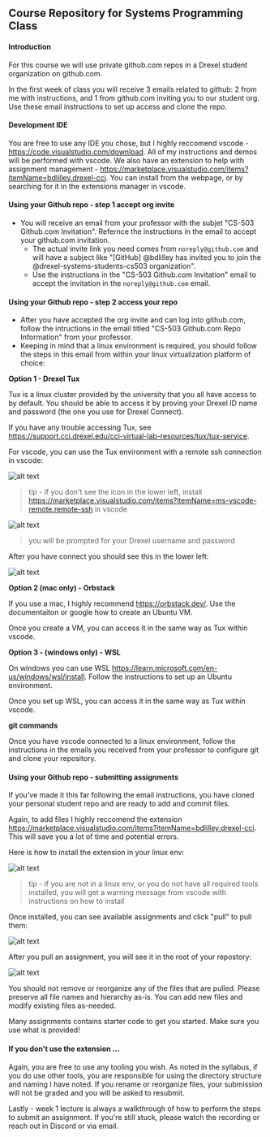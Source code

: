 ## Course Repository for Systems Programming Class

#### Introduction

For this course we will use private github.com repos in a Drexel student organization on github.com.

In the first week of class you will receive 3 emails related to github: 2 from me with instructions, and 1 from github.com inviting you to our student org. Use these email instructions to set up access and clone the repo.

#### Development IDE

You are free to use any IDE you chose, but I highly reccomend vscode - https://code.visualstudio.com/download. All of my instructions and demos will be performed with vscode. We also have an extension to help with assignment management - https://marketplace.visualstudio.com/items?itemName=bdlilley.drexel-cci. You can install from the webpage, or by searching for it in the extensions manager in vscode.

#### Using your Github repo - step 1 accept org invite

* You will receive an email from your professor with the subjet "CS-503 Github.com Invitation". Refernce the instructions in the email to accept your github.com invitation.
  * The actual invite link you need comes from `noreply@github.com` and will have a subject like "[GitHub] @bdlilley has invited you to join the @drexel-systems-students-cs503 organization".
  * Use the instructions in the "CS-503 Github.com Invitation" email to accept the invitation in the `noreply@github.com` email.

#### Using your Github repo - step 2 access your repo

* After you have accepted the org invite and can log into github.com, follow the intructions in the email titled "CS-503 Github.com Repo Information" from your professor.
* Keeping in mind that a linux environment is required, you should follow the steps in this email from within your linux virtualization platform of choice:

**Option 1 - Drexel Tux**

Tux is a linux cluster provided by the university that you all have access to by default. You should be able to access it by proving your Drexel ID name and password (the one you use for Drexel Connect). 

If you have any trouble accessing Tux, see https://support.cci.drexel.edu/cci-virtual-lab-resources/tux/tux-service.

For vscode, you can use the Tux environment with a remote ssh connection in vscode:

![alt text](image.png)

> tip - if you don't see the icon in the lower left, install https://marketplace.visualstudio.com/items?itemName=ms-vscode-remote.remote-ssh in vscode

![alt text](image-1.png)

> you will be prompted for your Drexel username and password

After you have connect you should see this in the lower left:

![alt text](image-2.png)

**Option 2 (mac only) - Orbstack**

If you use a mac, I highly recommend https://orbstack.dev/. Use the documentaiton or google how to create an Ubuntu VM. 

Once you create a VM, you can access it in the same way as Tux within vscode.

**Option 3 - (windows only) - WSL**

On windows you can use WSL https://learn.microsoft.com/en-us/windows/wsl/install. Follow the instructions to set up an Ubuntu environment.

Once you set up WSL, you can access it in the same way as Tux within vscode.

**git commands**

Once you have vscode connected to a linux environment, follow the instructions in the emails you received from your professor to configure git and clone your repository.

#### Using your Github repo - submitting assignments

If you've made it this far following the email instructions, you have cloned your personal student repo and are ready to add and commit files. 

Again, to add files I highly reccomend the extension  https://marketplace.visualstudio.com/items?itemName=bdlilley.drexel-cci. This will save you a lot of time and potential errors.

Here is how to install the extension in your linux env:

![alt text](image-3.png)

> tip - if you are not in a linux env, or you do not have all required tools installed, you will get a warning message from vscode with instructions on how to install

Once installed, you can see available assignments and click "pull" to pull them:

![alt text](image-4.png)

After you pull an assignment, you will see it in the root of your repostory:

![alt text](image-5.png)

You should not remove or reorganize any of the files that are pulled. Please preserve all file names and hierarchy as-is. You can add new files and modify existing files as-needed. 

Many assignments contains starter code to get you started. Make sure you use what is provided!

#### If you don't use the extension ... 

Again, you are free to use any tooling you wish. As noted in the syllabus, if you do use other tools, you are responsible for using the directory structure and naming I have noted. If  you rename or reorganize files, your submission will not be graded and you will be asked to resubmit.

Lastly - week 1 lecture is always a walkthrough of how to perform the steps to submit an assignment. If you're still stuck, please watch the recording or reach out in Discord or via email.